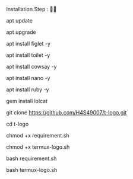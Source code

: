 Installation Step : 🙂😻

apt update

apt upgrade

apt install figlet -y

apt install toilet -y

apt install cowsay -y

apt install nano -y

apt install ruby -y

gem install lolcat

git clone https://github.com/H4S49007/t-logo.git

cd t-logo

chmod +x requirement.sh

chmod +x termux-logo.sh

bash requirement.sh

bash termux-logo.sh
